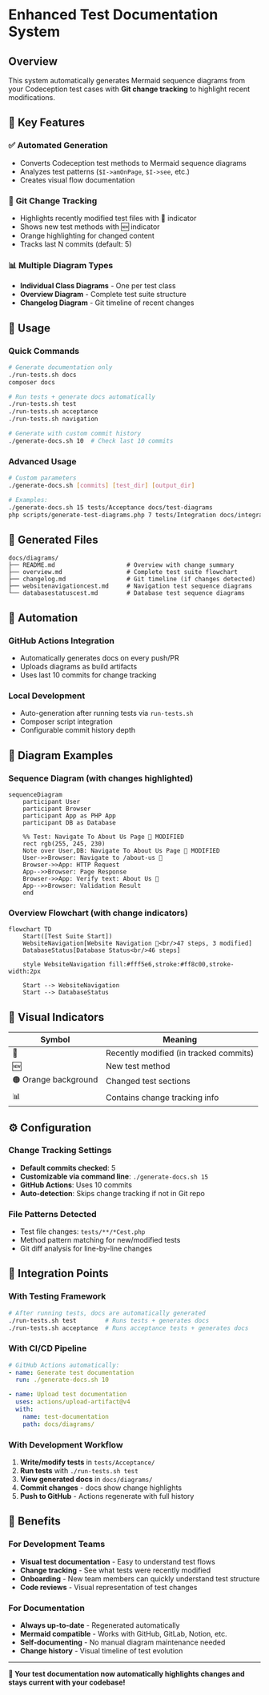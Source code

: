 # Enhanced Test Documentation System

## Overview

This system automatically generates Mermaid sequence diagrams from your Codeception test cases with **Git change tracking** to highlight recent modifications.

## 🎯 Key Features

### ✅ **Automated Generation**
- Converts Codeception test methods to Mermaid sequence diagrams
- Analyzes test patterns (`$I->amOnPage`, `$I->see`, etc.)
- Creates visual flow documentation

### 🔄 **Git Change Tracking**
- Highlights recently modified test files with 🔄 indicator
- Shows new test methods with 🆕 indicator  
- Orange highlighting for changed content
- Tracks last N commits (default: 5)

### 📊 **Multiple Diagram Types**
- **Individual Class Diagrams** - One per test class
- **Overview Diagram** - Complete test suite structure
- **Changelog Diagram** - Git timeline of recent changes

## 🚀 Usage

### Quick Commands
```bash
# Generate documentation only
./run-tests.sh docs
composer docs

# Run tests + generate docs automatically
./run-tests.sh test
./run-tests.sh acceptance
./run-tests.sh navigation

# Generate with custom commit history
./generate-docs.sh 10  # Check last 10 commits
```

### Advanced Usage
```bash
# Custom parameters
./generate-docs.sh [commits] [test_dir] [output_dir]

# Examples:
./generate-docs.sh 15 tests/Acceptance docs/test-diagrams
php scripts/generate-test-diagrams.php 7 tests/Integration docs/integration
```

## 📁 Generated Files

```
docs/diagrams/
├── README.md                    # Overview with change summary
├── overview.md                  # Complete test suite flowchart
├── changelog.md                 # Git timeline (if changes detected)
├── websitenavigationcest.md     # Navigation test sequence diagrams
└── databasestatuscest.md        # Database test sequence diagrams
```

## 🔧 Automation

### GitHub Actions Integration
- Automatically generates docs on every push/PR
- Uploads diagrams as build artifacts
- Uses last 10 commits for change tracking

### Local Development
- Auto-generation after running tests via `run-tests.sh`
- Composer script integration
- Configurable commit history depth

## 📖 Diagram Examples

### Sequence Diagram (with changes highlighted)
```mermaid
sequenceDiagram
    participant User
    participant Browser
    participant App as PHP App
    participant DB as Database

    %% Test: Navigate To About Us Page 🔄 MODIFIED
    rect rgb(255, 245, 230)
    Note over User,DB: Navigate To About Us Page 🔄 MODIFIED
    User->>Browser: Navigate to /about-us 🔄
    Browser->>App: HTTP Request
    App-->>Browser: Page Response
    Browser->>App: Verify text: About Us 🔄
    App-->>Browser: Validation Result
    end
```

### Overview Flowchart (with change indicators)
```mermaid
flowchart TD
    Start([Test Suite Start])
    WebsiteNavigation[Website Navigation 🔄<br/>47 steps, 3 modified]
    DatabaseStatus[Database Status<br/>46 steps]
    
    style WebsiteNavigation fill:#fff5e6,stroke:#ff8c00,stroke-width:2px
    
    Start --> WebsiteNavigation
    Start --> DatabaseStatus
```

## 🎨 Visual Indicators

| Symbol | Meaning |
|--------|---------|
| 🔄 | Recently modified (in tracked commits) |
| 🆕 | New test method |
| 🟠 Orange background | Changed test sections |
| 📊 | Contains change tracking info |

## ⚙️ Configuration

### Change Tracking Settings
- **Default commits checked**: 5
- **Customizable via command line**: `./generate-docs.sh 15`
- **GitHub Actions**: Uses 10 commits
- **Auto-detection**: Skips change tracking if not in Git repo

### File Patterns Detected
- Test file changes: `tests/**/*Cest.php`
- Method pattern matching for new/modified tests
- Git diff analysis for line-by-line changes

## 🔄 Integration Points

### With Testing Framework
```bash
# After running tests, docs are automatically generated
./run-tests.sh test        # Runs tests + generates docs
./run-tests.sh acceptance  # Runs acceptance tests + generates docs
```

### With CI/CD Pipeline
```yaml
# GitHub Actions automatically:
- name: Generate test documentation
  run: ./generate-docs.sh 10

- name: Upload test documentation
  uses: actions/upload-artifact@v4
  with:
    name: test-documentation
    path: docs/diagrams/
```

### With Development Workflow
1. **Write/modify tests** in `tests/Acceptance/`
2. **Run tests** with `./run-tests.sh test`
3. **View generated docs** in `docs/diagrams/`
4. **Commit changes** - docs show change highlights
5. **Push to GitHub** - Actions regenerate with full history

## 🎯 Benefits

### For Development Teams
- **Visual test documentation** - Easy to understand test flows
- **Change tracking** - See what tests were recently modified
- **Onboarding** - New team members can quickly understand test structure
- **Code reviews** - Visual representation of test changes

### For Documentation
- **Always up-to-date** - Regenerated automatically
- **Mermaid compatible** - Works with GitHub, GitLab, Notion, etc.
- **Self-documenting** - No manual diagram maintenance needed
- **Change history** - Visual timeline of test evolution

---

**🎉 Your test documentation now automatically highlights changes and stays current with your codebase!**
